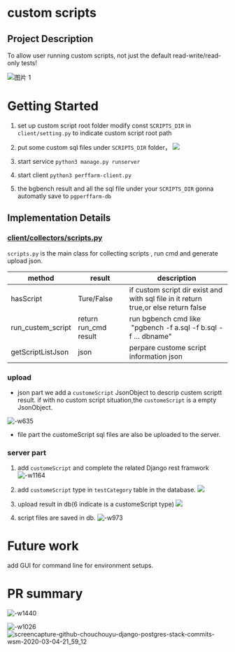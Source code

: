 # custom scripts

## Project Description 

To allow user running custom scripts, not just the default read-write/read-only tests!

![图片 1](media/15833156303321/%E5%9B%BE%E7%89%87%201.png)

# Getting Started
1. set up custom script root folder 
 modify const `SCRIPTS_DIR` in `client/setting.py` to indicate custom script root path 
1. put some custom sql files under  `SCRIPTS_DIR` folder，
![](media/15833156303321/15833192351768.jpg)

1. start service `python3 manage.py runserver`
2. start client `python3 perffarm-client.py`
3. the bgbench result and all the sql file under your `SCRIPTS_DIR`  gonna automatly save to  `pgperffarm-db` 


## Implementation Details

### [client/collectors/scripts.py](https://github.com/chouchouyu/django-postgres-stack/blob/wsm/client/collectors/scripts.py) 

`scripts.py` is the main class for collecting scripts , run cmd and generate upload json.


|method   | result  | description|
| --- | --- | --- |
| hasScript | Ture/False | if custom script dir exist and with sql file in it return true,or else return false |
| run_custem_script | return run_cmd result | run bgbench cmd like  "pgbench -f a.sql -f b.sql -f … dbname" | scripts collect with some method use for scriptcollection and jsonFormat.
|getScriptListJson|json|perpare custome script information json 

### upload 
* json part
 we add a `customeScript` JsonObject to descrip custem scriptt result.
    if with no custom script situation,the `customeScript` is a empty JsonObject.

![-w635](media/15833156303321/15833213432675.jpg)


* file part
the customeScript sql files are also be uploaded to the server.

### server part 
1. add `customeScript` and complete the related Django rest framwork
![-w1164](media/15833156303321/15833309564906.jpg)

2. add `customeScript` type  in `testCategory` table in the database.
![](media/15833156303321/15833221918648.jpg)
3. upload result in db(6 indicate is a customeScript type)
![](media/15833156303321/15833222762576.jpg)

4. script files are saved in db. 
 ![-w973](media/15833156303321/15833223950597.jpg)



# Future work
add GUI for command line for environment setups.

# PR summary
![-w1440](media/15833156303321/15833311858097.jpg)

 ![-w1026](media/15833156303321/15833310988582.jpg)
![screencapture-github-chouchouyu-django-postgres-stack-commits-wsm-2020-03-04-21_59_12](media/15833156303321/screencapture-github-chouchouyu-django-postgres-stack-commits-wsm-2020-03-04-21_59_12.png)

